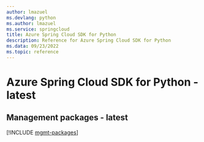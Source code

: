 ```yaml
---
author: lmazuel
ms.devlang: python
ms.author: lmazuel
ms.service: springcloud
title: Azure Spring Cloud SDK for Python
description: Reference for Azure Spring Cloud SDK for Python
ms.data: 09/23/2022
ms.topic: reference
---
```

# Azure Spring Cloud SDK for Python - latest

## Management packages - latest
[!INCLUDE [mgmt-packages](spring-cloud-mgmt-index.md)]
